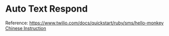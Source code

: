 # Auto Text Respond
Reference: https://www.twilio.com/docs/quickstart/ruby/sms/hello-monkey
[Chinese Instruction](http://bgmeow.xyz/2017/04/14/twilio-api-respond-to-an-incoming-sms/)
